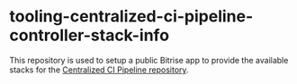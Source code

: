 # tooling-centralized-ci-pipeline-controller-stack-info
This repository is used to setup a public Bitrise app to provide the available stacks for the [Centralized CI Pipeline repository](https://github.com/bitrise-io/tooling-centralized-ci-pipeline-controller).
